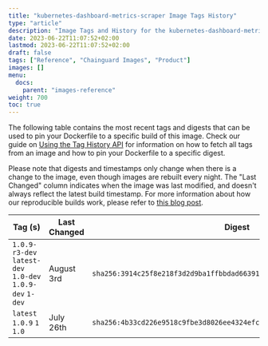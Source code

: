 ```yaml
---
title: "kubernetes-dashboard-metrics-scraper Image Tags History"
type: "article"
description: "Image Tags and History for the kubernetes-dashboard-metrics-scraper Chainguard Image"
date: 2023-06-22T11:07:52+02:00
lastmod: 2023-06-22T11:07:52+02:00
draft: false
tags: ["Reference", "Chainguard Images", "Product"]
images: []
menu:
  docs:
    parent: "images-reference"
weight: 700
toc: true
---
```


The following table contains the most recent tags and digests that can be used to pin your Dockerfile to a specific build of this image. Check our guide on [Using the Tag History API](/chainguard/chainguard-images/using-the-tag-history-api/) for information on how to fetch all tags from an image and how to pin your Dockerfile to a specific digest.

Please note that digests and timestamps only change when there is a change to the image, even though images are rebuilt every night. The "Last Changed" column indicates when the image was last modified, and doesn't always reflect the latest build timestamp. For more information about how our reproducible builds work, please refer to [this blog post](https://www.chainguard.dev/unchained/reproducing-chainguards-reproducible-image-builds).

| Tag (s)                                                    | Last Changed | Digest                                                                    |
|------------------------------------------------------------|--------------|---------------------------------------------------------------------------|
|  `1.0.9-r3-dev` `latest-dev` `1.0-dev` `1.0.9-dev` `1-dev` | August 3rd   | `sha256:3914c25f8e218f3d2d9ba1ffbbdad66391ab2a5c3e1ef3c37f8809a2e6d9fa95` |
|  `latest` `1.0.9` `1` `1.0`                                | July 26th    | `sha256:4b33cd226e9518c9fbe3d8026ee4324efcc8d5105772caf3085ea7655248438c` |
